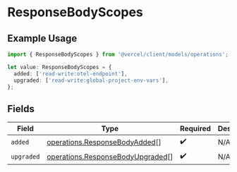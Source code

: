 # ResponseBodyScopes

## Example Usage

```typescript
import { ResponseBodyScopes } from '@vercel/client/models/operations';

let value: ResponseBodyScopes = {
  added: ['read-write:otel-endpoint'],
  upgraded: ['read-write:global-project-env-vars'],
};
```

## Fields

| Field      | Type                                                                                 | Required           | Description |
| ---------- | ------------------------------------------------------------------------------------ | ------------------ | ----------- |
| `added`    | [operations.ResponseBodyAdded](../../models/operations/responsebodyadded.md)[]       | :heavy_check_mark: | N/A         |
| `upgraded` | [operations.ResponseBodyUpgraded](../../models/operations/responsebodyupgraded.md)[] | :heavy_check_mark: | N/A         |
